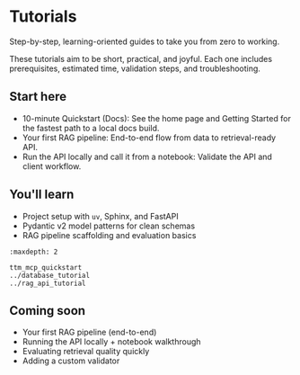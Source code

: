 # Tutorials

Step-by-step, learning-oriented guides to take you from zero to working.

These tutorials aim to be short, practical, and joyful. Each one includes prerequisites, estimated time, validation steps, and troubleshooting.

## Start here

- 10-minute Quickstart (Docs): See the home page and Getting Started for the fastest path to a local docs build.
- Your first RAG pipeline: End-to-end flow from data to retrieval-ready API.
- Run the API locally and call it from a notebook: Validate the API and client workflow.

## You&#39;ll learn
- Project setup with `uv`, Sphinx, and FastAPI
- Pydantic v2 model patterns for clean schemas
- RAG pipeline scaffolding and evaluation basics

```{toctree}
:maxdepth: 2

ttm_mcp_quickstart
../database_tutorial
../rag_api_tutorial
```

## Coming soon
- Your first RAG pipeline (end-to-end)
- Running the API locally + notebook walkthrough
- Evaluating retrieval quality quickly
- Adding a custom validator
